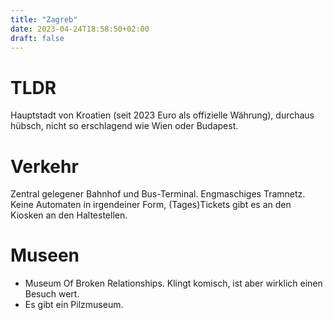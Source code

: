 ```yaml
---
title: "Zagreb"
date: 2023-04-24T18:58:50+02:00
draft: false
---
```


# TLDR
Hauptstadt von Kroatien (seit 2023 Euro als offizielle Währung), durchaus hübsch, nicht so erschlagend wie Wien oder Budapest.


# Verkehr
Zentral gelegener Bahnhof und Bus-Terminal.
Engmaschiges Tramnetz. Keine Automaten in irgendeiner Form, (Tages)Tickets gibt es an den Kiosken an den Haltestellen.

# Museen
* Museum Of Broken Relationships. Klingt komisch, ist aber wirklich einen Besuch wert.
* Es gibt ein Pilzmuseum.